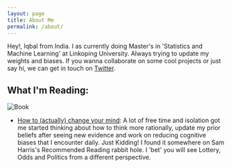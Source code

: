 ```yaml
---
layout: page
title: About Me
permalink: /about/
---
```


Hey!, Iqbal from India. I as currently doing Master's in 'Statistics and Machine Learning' at Linkoping University.
Always trying to update my weights and biases.
If you wanna collaborate on some cool projects or just say hi, we can get in touch on [Twitter](https://twitter.com/MusingIqbal).



What I'm Reading:
----
![Book](https://i.gr-assets.com/images/S/compressed.photo.goodreads.com/books/1498732198l/35540648._SY475_.jpg)
- [How to (actually) change your mind](https://www.goodreads.com/book/show/35540648-how-to-actually-change-your-mind): A lot of free time and isolation got me started thinking about how to think more rationally, update my prior beliefs after seeing new evidence and work on reducing cognitive biases that I encounter daily. Just Kidding! 
I found it somewhere on Sam Harris's Recommended Reading rabbit hole. I 'bet' you will see Lottery, Odds and Politics from a different perspective.

